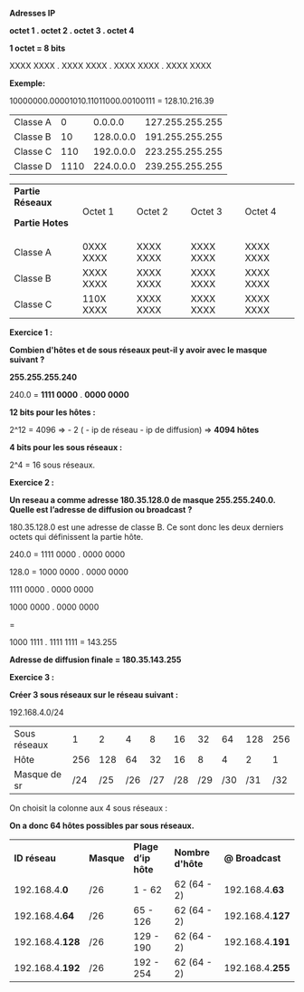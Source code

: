 
<p>
<strong>Adresses IP</strong>
</p>
<p>
<strong>octet 1 . octet 2 . octet 3 . octet 4</strong>
</p>
<p>
<strong>1 octet = 8 bits</strong>
</p>
<p>
XXXX XXXX . XXXX XXXX . XXXX XXXX . XXXX XXXX
</p>
<p>
<strong>Exemple:</strong>
</p>
<p>
10000000.00001010.11011000.00100111 = 128.10.216.39
</p>

<table>
  <tr>
   <td>Classe A
   </td>
   <td>0
   </td>
   <td>0.0.0.0
   </td>
   <td>127.255.255.255
   </td>
  </tr>
  <tr>
   <td>Classe B
   </td>
   <td>10
   </td>
   <td>128.0.0.0
   </td>
   <td>191.255.255.255
   </td>
  </tr>
  <tr>
   <td>Classe C
   </td>
   <td>110
   </td>
   <td>192.0.0.0
   </td>
   <td>223.255.255.255
   </td>
  </tr>
  <tr>
   <td>Classe D
   </td>
   <td>1110
   </td>
   <td>224.0.0.0
   </td>
   <td>239.255.255.255
   </td>
  </tr>
</table>



<table>
  <tr>
   <td><strong>Partie Réseaux</strong>
<p>
<strong>Partie Hotes</strong>
   </td>
   <td>Octet 1
   </td>
   <td>Octet 2
   </td>
   <td>Octet 3
   </td>
   <td>Octet 4
   </td>
  </tr>
  <tr>
   <td>Classe A
   </td>
   <td>0XXX XXXX
   </td>
   <td>XXXX XXXX
   </td>
   <td>XXXX XXXX
   </td>
   <td>XXXX XXXX
   </td>
  </tr>
  <tr>
   <td>Classe B
   </td>
   <td>XXXX XXXX
   </td>
   <td>XXXX XXXX
   </td>
   <td>XXXX XXXX
   </td>
   <td>XXXX XXXX
   </td>
  </tr>
  <tr>
   <td>Classe C
   </td>
   <td>110X XXXX
   </td>
   <td>XXXX XXXX
   </td>
   <td>XXXX XXXX
   </td>
   <td>XXXX XXXX
   </td>
  </tr>
</table>


<p>
<strong>Exercice 1 :</strong>
</p>
<p>
<strong>Combien d'hôtes et de sous réseaux peut-il y avoir avec le masque suivant ? </strong>
</p>
<p>
<strong>255.255.255.240</strong>
</p>
<p>
240.0 = <strong>1111 0000</strong> . <strong>0000 0000</strong>
</p>
<p>
<strong>12 bits pour les hôtes : </strong>
</p>
<p>
2^12 = 4096 => - 2 ( - ip de réseau - ip de diffusion) => <strong>4094 hôtes</strong>
</p>
<p>
<strong>4 bits pour les sous réseaux :</strong>
</p>
<p>
2^4 = 16 sous réseaux.
</p>
<p>
<strong>Exercice 2 :</strong>
</p>
<p>
<strong>Un reseau a comme adresse 180.35.128.0 de masque 255.255.240.0. Quelle est l’adresse de diffusion ou broadcast ?</strong>
</p>
<p>
180.35.128.0 est une adresse de classe B. Ce sont donc les deux derniers octets qui définissent la partie hôte.
</p>
<p>
240.0 = 1111 0000 . 0000 0000
</p>
<p>
128.0 = 1000 0000 . 0000 0000
</p>
<p>
1111 0000 . 0000 0000
</p>
<p>
1000 0000 . 0000 0000
</p>
<p>
= 
</p>
<p>
1000 1111 . 1111 1111 = 143.255
</p>
<p>
<strong>Adresse de diffusion finale = 180.35.143.255</strong>
</p>
<p>
<strong>Exercice 3 :</strong>
</p>
<p>
<strong>Créer 3 sous réseaux sur le réseau suivant : </strong>
</p>
<p>
192.168.4.0/24
</p>

<table>
  <tr>
   <td>Sous réseaux
   </td>
   <td>1
   </td>
   <td>2
   </td>
   <td>4
   </td>
   <td>8
   </td>
   <td>16
   </td>
   <td>32
   </td>
   <td>64
   </td>
   <td>128
   </td>
   <td>256
   </td>
  </tr>
  <tr>
   <td>Hôte
   </td>
   <td>256
   </td>
   <td>128
   </td>
   <td>64
   </td>
   <td>32
   </td>
   <td>16
   </td>
   <td>8
   </td>
   <td>4
   </td>
   <td>2
   </td>
   <td>1
   </td>
  </tr>
  <tr>
   <td>Masque de sr
   </td>
   <td>/24
   </td>
   <td>/25
   </td>
   <td>/26
   </td>
   <td>/27
   </td>
   <td>/28
   </td>
   <td>/29
   </td>
   <td>/30
   </td>
   <td>/31
   </td>
   <td>/32
   </td>
  </tr>
</table>


<p>
On choisit la colonne aux 4 sous réseaux :
</p>
<p>
<strong>On a donc 64 hôtes possibles par sous réseaux.</strong>
</p>

<table>
  <tr>
   <td><strong>ID réseau</strong>
   </td>
   <td><strong>Masque</strong>
   </td>
   <td><strong>Plage d’ip hôte</strong>
   </td>
   <td><strong>Nombre d'hôte</strong>
   </td>
   <td><strong>@ Broadcast</strong>
   </td>
  </tr>
  <tr>
   <td>192.168.4.<strong>0</strong>
   </td>
   <td>/26
   </td>
   <td>1 - 62
   </td>
   <td>62 (64 - 2)
   </td>
   <td>192.168.4.<strong>63</strong>
   </td>
  </tr>
  <tr>
   <td>192.168.4<strong>.64</strong>
   </td>
   <td>/26
   </td>
   <td>65 - 126
   </td>
   <td>62 (64 - 2)
   </td>
   <td>192.168.4.<strong>127</strong>
   </td>
  </tr>
  <tr>
   <td>192.168.4.<strong>128</strong>
   </td>
   <td>/26
   </td>
   <td>129 - 190
   </td>
   <td>62 (64 - 2)
   </td>
   <td>192.168.4.<strong>191</strong>
   </td>
  </tr>
  <tr>
   <td>192.168.4.<strong>192</strong>
   </td>
   <td>/26
   </td>
   <td>192 - 254
   </td>
   <td>62 (64 - 2)
   </td>
   <td>192.168.4.<strong>255</strong>
   </td>
  </tr>
</table>

